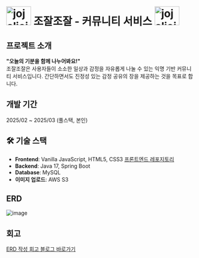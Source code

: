 # <img width="66" height="50" alt="jojaljojal" src="https://github.com/user-attachments/assets/25f50c4c-60df-4de3-9e28-bf672b5b8051" /> 조잘조잘 - 커뮤니티 서비스 <img width="66" height="50" alt="jojaljojal" src="https://github.com/user-attachments/assets/25f50c4c-60df-4de3-9e28-bf672b5b8051" /> 

## 프로젝트 소개 
**"오늘의 기분을 함께 나누어봐요!"**  
조잘조잘은 사용자들이 소소한 일상과 감정을 자유롭게 나눌 수 있는 익명 기반 커뮤니티 서비스입니다.
간단하면서도 진정성 있는 감정 공유의 장을 제공하는 것을 목표로 합니다.  

## 개발 기간

2025/02 ~ 2025/03 (풀스택, 본인)

## 🛠 기술 스택

- **Frontend**: Vanilla JavaScript, HTML5, CSS3  [프론트엔드 레포지토리](https://github.com/hyemimi/jojal-jojal)
- **Backend**: Java 17, Spring Boot  
- **Database**: MySQL  
- **이미지 업로드**: AWS S3  

## ERD
![image](https://github.com/user-attachments/assets/92b06810-c02b-4eae-8b84-651df540fffc)

## 회고
[ERD 작성 회고 블로그 바로가기](https://hyemmimi.tistory.com/22)
